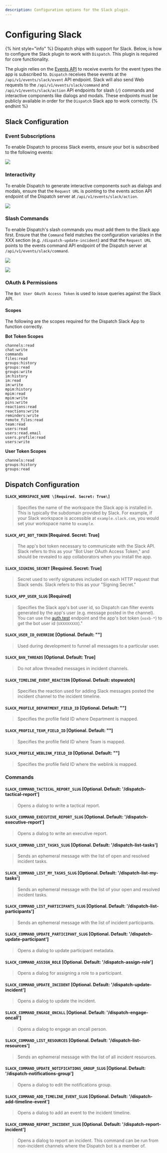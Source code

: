 ```yaml
---
description: Configuration options for the Slack plugin.
---
```


# Configuring Slack


{% hint style="info" %}
Dispatch ships with support for Slack. Below, is how to configure the Slack plugin to work with `Dispatch`. This plugin is required for core functionality.

The plugin relies on the [Events API](https://api.slack.com/events-api) to receive events for the event types the app is subscribed to. `Dispatch` receives these events at the `/api/v1/events/slack/event` API endpoint. Slack will also send Web requests to the `/api/v1/events/slack/command` and `/api/v1/events/slack/action` API endpoints for slash \(`/`\) commands and interactive components like dialogs and modals. These endpoints must be publicly available in order for the `Dispatch` Slack app to work correctly.
{% endhint %}

## Slack Configuration

### Event Subscriptions

To enable Dispatch to process Slack events, ensure your bot is subscribed to the following events:

![](../../.gitbook/assets/slack-setup-events%20%281%29%20%281%29.png)

### Interactivity

To enable Dispatch to generate interactive components such as dialogs and modals, ensure that the `Request URL` is pointing to the events action API endpoint of the Dispatch server at `/api/v1/events/slack/action`.

![](../../.gitbook/assets/slack-setup-dialogs%20%281%29%20%281%29.png)

### Slash Commands

To enable Dispatch's slash commands you must add them to the Slack app first. Ensure that the `Command` field matches the configuration variables in the XXX section \(e.g. `/dispatch-update-incident`\) and that the `Request URL` points to the events command API endpoint of the Dispatch server at `/api/v1/events/slack/command`.

![](../../.gitbook/assets/slack-setup-commands-0%20%281%29%20%281%29.png)

![](../../.gitbook/assets/slack-setup-commands-1%20%281%29%20%281%29.png)

### OAuth & Permissions

The `Bot User OAuth Access Token` is used to issue queries against the Slack API.

#### Scopes

The following are the scopes required for the Dispatch Slack App to function correctly.

**Bot Token Scopes**

```text
channels:read
chat:write
commands
files:read
groups:history
groups:read
groups:write
im:history
im:read
im:write
mpim:history
mpim:read
mpim:write
pins:write
reactions:read
reactions:write
reminders:write
remote_files:read
team:read
users:read
users:read.email
users.profile:read
users:write
```

**User Token Scopes**

```text
channels:read
groups:history
groups:read
```

## Dispatch Configuration

#### `SLACK_WORKSPACE_NAME \[Required. Secret: True\]`

> Specifies the name of the workspace the Slack app is installed in. This is typically the subdomain provided by Slack. For example, if your Slack workspace is accessible at `example.slack.com`, you would set your workspace name to `example`.

#### `SLACK_API_BOT_TOKEN` \[Required. Secret: True\]

> The app's bot token necessary to communicate with the Slack API. Slack refers to this as your "Bot User OAuth Access Token," and should be revealed to app collaborators when you install the app.

#### `SLACK_SIGNING_SECRET` \[Required. Secret: True\]

> Secret used to verify signatures included on each HTTP request that Slack sends. Slack refers to this as your "Signing Secret."

#### `SLACK_APP_USER_SLUG` \[Required\]

> Specifies the Slack app's bot user id, so Dispatch can filter events generated by the app's user \(e.g. message posted in the channel\). You can use the [auth.test](https://api.slack.com/methods/auth.test/test) endpoint and the app's bot token \(`xoxb-*`\) to get the bot user id \(`UXXXXXXXX`\)."

#### `SLACK_USER_ID_OVERRIDE` \[Optional. Default: ""\]

> Used during development to funnel all messages to a particular user.

#### `SLACK_BAN_THREADS` \[Optional. Default: True\]

> Do not allow threaded messages in incident channels.

#### `SLACK_TIMELINE_EVENT_REACTION` \[Optional. Default: stopwatch\]

> Specifies the reaction used for adding Slack messages posted the incident channel to the incident timeline.

#### `SLACK_PROFILE_DEPARTMENT_FIELD_ID` \[Optional. Default: ""\]

> Specifies the profile field ID where Department is mapped.

#### `SLACK_PROFILE_TEAM_FIELD_ID` \[Optional. Default: ""\]

> Specifies the profile field ID where Team is mapped.

#### `SLACK_PROFILE_WEBLINK_FIELD_ID` \[Optional. Default: ""\]

> Specifies the profile field ID where the weblink is mapped.

### Commands

#### `SLACK_COMMAND_TACTICAL_REPORT_SLUG` \[Optional. Default: '/dispatch-tactical-report'\]

> Opens a dialog to write a tactical report.

#### `SLACK_COMMAND_EXECUTIVE_REPORT_SLUG` \[Optional. Default: '/dispatch-executive-report'\]

> Opens a dialog to write an executive report.

#### `SLACK_COMMAND_LIST_TASKS_SLUG` \[Optional. Default: '/dispatch-list-tasks'\]

> Sends an ephemeral message with the list of open and resolved incident tasks.

#### `SLACK_COMMAND_LIST_MY_TASKS_SLUG` \[Optional. Default: '/dispatch-list-my-tasks'\]

> Sends an ephemeral message with the list of your open and resolved incident tasks.

#### `SLACK_COMMAND_LIST_PARTICIPANTS_SLUG` \[Optional. Default: '/dispatch-list-participants'\]

> Sends an ephemeral message with the list of incident participants.

#### `SLACK_COMMAND_UPDATE_PARTICIPANT_SLUG` \[Optional. Default: '/dispatch-update-participant'\]

> Opens a dialog to update participant metadata.

#### `SLACK_COMMAND_ASSIGN_ROLE` \[Optional. Default: '/dispatch-assign-role'\]

> Opens a dialog for assigning a role to a participant.

#### `SLACK_COMMAND_UPDATE_INCIDENT` \[Optional. Default: '/dispatch-update-incident'\]

> Opens a dialog to update the incident.

#### `SLACK_COMMAND_ENGAGE_ONCALL` \[Optional. Default: '/dispatch-engage-oncall'\]

> Opens a dialog to engage an oncall person.

#### `SLACK_COMMAND_LIST_RESOURCES` \[Optional. Default: '/dispatch-list-resources'\]

> Sends an ephemeral message with the list of all incident resources.

#### `SLACK_COMMAND_UPDATE_NOTIFICATIONS_GROUP_SLUG` \[Optional. Default: '/dispatch-notifications-group'\]

> Opens a dialog to edit the notifications group.

#### `SLACK_COMMAND_ADD_TIMELINE_EVENT_SLUG` \[Optional. Default: '/dispatch-add-timeline-event'\]

> Opens a dialog to add an event to the incident timeline.

#### `SLACK_COMMAND_REPORT_INCIDENT_SLUG` \[Optional. Default: '/dispatch-report-incident'\]

> Opens a dialog to report an incident. This command can be run from non-incident channels where the Dispatch bot is a member of.

